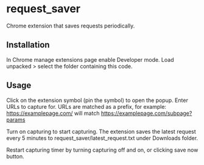 # request_saver
Chrome extension that saves requests periodically.

## Installation
In Chrome manage extensions page enable Developer mode. Load unpacked > select the folder containing this code.

## Usage
Click on the extension symbol (pin the symbol) to open the popup. Enter URLs to capture for. URLs are matched as a prefix, for example:
https://examplepage.com/ will match https://examplepage.com/subpage?params

Turn on capturing to start capturing. The extension saves the latest request every 5 minutes to request_saver/latest_request.txt under Downloads folder.

Restart capturing timer by turning capturing off and on, or clicking save now button.